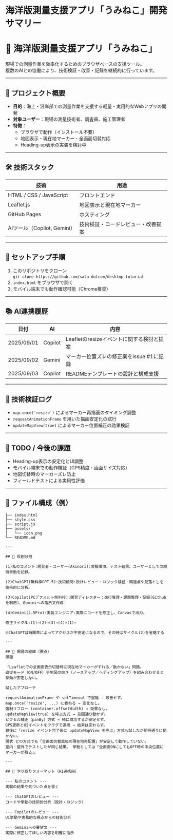# 海洋版測量支援アプリ「うみねこ」開発サマリー

# 🌊 海洋版測量支援アプリ「うみねこ」

現場での測量作業を効率化するためのブラウザベースの支援ツール。  
複数のAIとの協働により、技術検証・改善・記録を継続的に行っています。

---

## 📌 プロジェクト概要

- **目的**：海上・沿岸部での測量作業を支援する軽量・実用的なWebアプリの開発
- **対象ユーザー**：現場の測量技術者、調査員、施工管理者
- **特徴**：
  - ブラウザで動作（インストール不要）
  - 地図表示・現在地マーカー・全画面切替対応
  - Heading-up表示の実装を検討中

---

## 🛠 技術スタック

| 技術 | 用途 |
|------|------|
| HTML / CSS / JavaScript | フロントエンド |
| Leaflet.js | 地図表示と現在地マーカー |
| GitHub Pages | ホスティング |
| AIツール（Copilot, Gemini） | 技術検証・コードレビュー・改善提案 |

---

## 🚀 セットアップ手順

1. このリポジトリをクローン  
   `git clone https://github.com/sato-dotcom/desktop-tutorial`
2. `index.html` をブラウザで開く
3. モバイル端末でも動作確認可能（Chrome推奨）

---

## 📚 AI連携履歴

| 日付 | AI | 内容 |
|------|----|------|
| 2025/09/01 | Copilot | Leafletのresizeイベントに関する検討と提案 |
| 2025/09/02 | Gemini | マーカー位置ズレの修正案をIssue #1に記録 |
| 2025/09/03 | Copilot | READMEテンプレートの設計と構成支援 |

---

## 🧪 技術検証ログ

- `map.once('resize')` によるマーカー再描画のタイミング調整
- `requestAnimationFrame` を用いた描画安定化の試行
- `updateMapView(true)` によるマーカー位置補正の効果検証

---

## 📝 TODO / 今後の課題

- Heading-up表示の安定化とUI調整
- モバイル端末での動作検証（GPS精度・画面サイズ対応）
- 地図切替時のマーカーズレ防止
- フィールドテストによる実用性評価

---


## 📂 ファイル構成（例）

```plaintext
├── index.html
├── style.css
├── script.js
├── assets/
│   └── icon.png
└── README.md

---

## 🔄 役割分担

(1)私のコメント:開発者・ユーザー(Akinori):実験環境、テスト結果、ユーザーとしての期待挙動を記録。

(2)ChatGPT(無料枠GPT-5):技術顧問:設計レビュー・ロジック検証・問題点や見落としを技術的に分析。

(3)Copilot(PCデフォルト無料枠):開発ディレクター：進行管理・課題整理・記録(Githubを利用)、Geminiへの指示文作成

(4)Gemini(2.5Pro):実装エンジニア:実際にコードを修正し、Canvasで出力。

修正サイクル:(1)→(2)→(3)→(4)→(1)→

※ChatGPTは時間帯によってアクセスが不安定になるので、その時はサイクル(2)を省略する

---

## 📝 開発の経緯（要点）
課題

「Leafletでの全画面表示切替時に現在地マーカーがずれる／動かない」問題。
追従モード（ON/OFF）や地図の向き（ノースアップ／ヘディングアップ）を組み合わせると挙動が安定しない。

試したアプローチ

requestAnimationFrame や setTimeout で遅延 → 改善せず。
map.once('resize', ...) に委ねる → 変化なし。
強制リフロー (container.offsetWidth) → 効果なし。
updateMapView(true) を呼ぶ方式 → 意図通り動かず。
ピクセル補正（panBy）方式 → 稀に成功するが安定せず。
GPS更新とUIイベントをフラグで連携 → 結果は変わらず。
最後に「resize イベント完了後に updateMapView を呼ぶ」方式も試したが期待通りに動かない。
現状 どの方式でも「全画面切替直後の現在地再配置」が安定して動作していない。
室内・屋外でテストしたが同じ結果。 挙動としては「全画面ONにしてもOFF時の中央位置にマーカーが残る」。

---

## 🧭 やり取りフォーマット（AI連携用）

--- 私のコメント ---
実験の結果や気づいた点を書く

--- ChatGPTのレビュー ---
コードや挙動の技術的分析（設計・ロジック）

--- Copilotのレビュー ---
UI挙動や実務的な視点からの技術分析

--- Geminiへの要望文 ---
実際に修正してほしい内容を明確に指示

